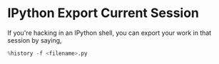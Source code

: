 # IPython Export Current Session

If you're hacking in an IPython shell, you can export your work in that session
by saying,

```python
%history -f <filename>.py
```